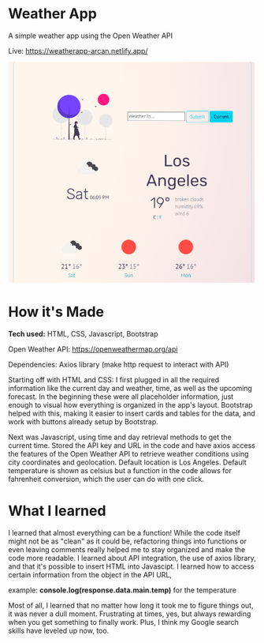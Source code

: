 # Weather App

A simple weather app using the Open Weather API

Live: https://weatherapp-arcan.netlify.app/

<img src="https://github.com/arcan9/My-Weather-App/blob/main/images/weather-app-capture.PNG" width="500">

# How it's Made

<strong>Tech used:</strong> HTML, CSS, Javascript, Bootstrap

Open Weather API: https://openweathermap.org/api

Dependencies: Axios library (make http request to interact with API)

Starting off with HTML and CSS: I first plugged in all the required information like the current day and weather, time, as well as the upcoming forecast. In the beginning these were all placeholder information, just enough to visual how everything is organized in the app's layout. Bootstrap helped with this, making it easier to insert cards and tables for the data, and work with buttons already setup by Bootstrap.

Next was Javascript, using time and day retrieval methods to get the current time. Stored the API key and URL in the code and have axios access the features of the Open Weather API to retrieve weather conditions using city coordinates and geolocation. Default location is Los Angeles. Default temperature is shown as celsius but a function in the code allows for fahrenheit conversion, which the user can do with one click.

# What I learned

I learned that almost everything can be a function! While the code itself might not be as "clean" as it could be, refactoring things into functions or even leaving comments really helped me to stay organized and make the code more readable. I learned about API integration, the use of axios library, and that it's possible to insert HTML into Javascipt. I learned how to access certain information from the object in the API URL, 

example: <strong>console.log(response.data.main.temp)</strong> for the temperature

Most of all, I learned that no matter how long it took me to figure things out, it was never a dull moment. Frustrating at times, yes, but always rewarding when you get something to finally work. Plus, I think my Google search skills have leveled up now, too.
